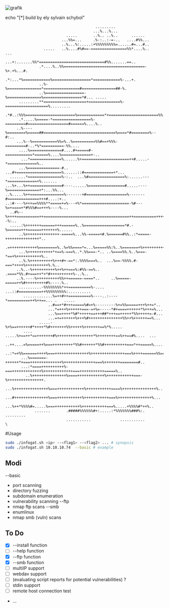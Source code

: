 ![grafik](https://github.com/user-attachments/assets/808069cb-9c76-43e5-b2ec-af1663b32acb)


echo "[*] build by ely sylvain schybol"


                                            .........                                          
                                           ...%...%...                                         
                               .....       ..%.. ..%..      ......                             
                             ...%%=...     .%-:..:-=-..   ....#%%...                           
                             ..%...%:.....:+%%%%%%%%%=......#=...#..                           
                     .....   ..%....#%#==-================%%*....%..    ...                    
                   ...+:.......%%*=============================#%%.......==..                  
                   .*....%..%%====================================-%+.+%...#.                  
                   .*:...*%============%=================*============%-...+.                  
                   ..%-%===============*================#===============##-%.                  
                   ..%=================-%===============%=================*#... .....          
          .........**===================+==============%-===================%.........         
          .*#..:%%%======================%============*+======================%%....%..        
          .*.....%=====-*=================%-=========#==================#======%....%..        
         ..%----%========%=====##================================%====*#========%--#:..        
         ...%--%===========%%=%..%==========%%#==+%%%-=========#-..*%*==========-%%....        
          ....%==============#....#+=====#-============*======%....%=============+-..          
           ...*==============%......%+=====================++#.....-*=============%..          
          ...%==============-#..  ...#+====================%......::#=============+*...        
      .......*===============%-:..  ...%#================%:......---*=============+%.......    
    ...%+...%++==============#----......%================#.....----%==============+*:...%%...  
    ..%.....%++===============%-------+#==================%-------#==============+++#....:+..  
    ..:#----%+++==%%%%**=====+=%---+%*=====================-%#---%=+====+*#%%%#==+++%----%...  
      ..#%--%++++==========++======================================++==========+++++%--%:..    
      .....:%+++++++======+++======%..%==================*#.-%======+++======+++++++%......    
          ..%+++++++++++++++-=====%...%%-=====+#.%======#%%..:*=====-+++++++++++++++*..        
           .=++++++++++++%========%..%=%%====*=...%=====%%:%..%=======+%+++++++++++#..         
          ...%+++++++++++*+==%-===%..*.%%===-*.. ..%====%%.%..%===-*==+%+++++++++++%..         
          ..%.%++++++++++%+++#+-==*:.%%%%===%..  ...%==-%%%%.#-===*++++%++++++++++%.%..        
         ..%..-%++++++++++%++%++===%:#%%-==%..     .====*%%.#+===++*+*#++++++++++%-..%..       
         ..%.----%++++++++++%%++======-====*..     ..%=====-=====++%#+++++++++#%----.%..       
          ..........-%%%%%%%%*++==========%-.... ...::#==========++%%%%%%%%%:..........        
            .............%=++#++==========%----..:----*==========++%++==... .   .....          
                       ..#==+*#+++=====%#=+%---------%+=%%=====+++%++=*..                      
                       ...*=+++%++++++===-=+%=-----*#+====++++++*%+++=%...                     
                       ...%==++++*%#*+++++==+++##*+++==+++++*%%+++++=-#...                     
                       ...=+=++++++%+++%#+++++++++++++++%%++%++++++==%...                      
                   .....-%+%==++++++#*++++*%#+++++++%%+++++%+++++++==%*%.....                  
            .... .....%+==++*==+++++++#%++++++++++++++++*%++++++++==%++==#%....  ...           
           ..++....=%=====++%===+++++++++*%%#++++++*%%#++++++++++===*++=====%.....*..          
           ..:*=+%%======++++%===+++++++++++++++%+++++++++++++++===%++++======%%==%..          
           ...%=======-++++++*+===++++++++++++++%++++++++++++++===%+++++++========#..          
           ...:*====++++++++++%-===+++++++++++++%+++++++++++++===+++++++++++=====%..           
             ..%+++++++++++++++%====++++++++++++%++++++++++++===-%++++++++++++++++.            
             ...%+++++++++++++++%===++++++++++++%+++++++++++====%+++++++++++++++%..            
              ...#+++++++++++++++%===+++++++++++%+++++++++++===%+++++++++++++++%...            
               ...%++*%%%%#=.....%===+++++++++++%+++++++++++===%.....+%%%%#*++%..              
                 .......       .#####%%%%%%#+:.....:*%%%%%%%###%:.      .........              
                               ...........             ...........             \
                            

#Usage 
```bash
sudo ./infogat.sh <ip> --<flag1> --<flag2> ... # synopsis
sudo ./infogat.sh 10.10.10.74  --basic # example
```
## Modi
--basic
  * port scanning
  * directory fuzzing
  * subdomain enumeration
  * vulnerability scanning
--ftp
  * nmap ftp scans
--smb
  * enumlinux
  * nmap smb (vuln) scans

## To Do
- [x] --install function
- [ ] --help function
- [x] --ftp function
- [x] --smb function
- [ ] multiIP support
- [ ] webdav support
- [ ] (evaluating script reports for potential vulnerabilities) ?
- [ ] stdin support
- [ ] remote host connection test
- ... 
